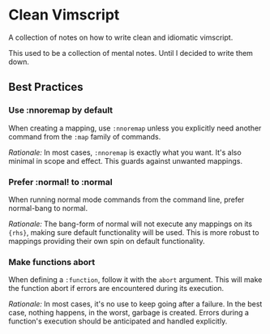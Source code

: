 # Clean Vimscript

A collection of notes on how to write clean and idiomatic vimscript.

This used to be a collection of mental notes.
Until I decided to write them down.

## Best Practices

### Use :nnoremap by default

When creating a mapping, use `:nnoremap` unless you explicitly need another command from the `:map` family of commands.

*Rationale:*
In most cases, `:nnoremap` is exactly what you want. It's also minimal in scope and effect. This guards against unwanted mappings.

### Prefer :normal! to :normal

When running normal mode commands from the command line, prefer normal-bang to normal.

*Rationale:*
The bang-form of normal will not execute any mappings on its `{rhs}`, making sure default functionality will be used. This is more robust to mappings providing their own spin on default functionality.

### Make functions abort

When defining a `:function`, follow it with the `abort` argument. This will make the function abort if errors are encountered during its execution.

*Rationale:*
In most cases, it's no use to keep going after a failure.
In the best case, nothing happens, in the worst, garbage is created.
Errors during a function's execution should be anticipated and handled explicitly.
